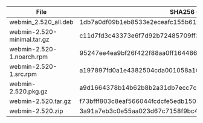 | File | SHA256 Checksum |
| ---- | --------------- |
| webmin_2.520_all.deb | 1db7a0df09b1eb8533e2eceafc155b61f14dac26c3bf0ec0e55d1b594d8c55bc |
| webmin-2.520-minimal.tar.gz | c11d7fd3c43373e6f7d92b72485709ff31c5e6c56049787d6717f27b1e89ba9f |
| webmin-2.520-1.noarch.rpm | 95247ee4ea9bf26f422f88aa0ff16448636efb06a85961ad3837b42dde893bb2 |
| webmin-2.520-1.src.rpm | a197897fd0a1e4382504cda001058a104c4c048bce2331be0990f489bcc9cec5 |
| webmin-2.520.pkg.gz | a9d1664378b14b62b8b2a31db7ecc7c9f28d61a0eed6d9bca0699c53002efaf3 |
| webmin-2.520.tar.gz | f73bfff803c8eaf566044fcdcfe5edb150bdeda721ec9daaaafd17a23919f529 |
| webmin-2.520.zip | 3a91a7eb3c0e55aa023d67c7158f9bc4c79388eeb6cb7c3a17d7c2accb0df5b2 |
